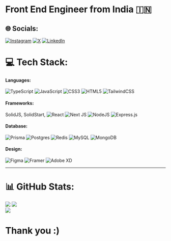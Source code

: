# Front End Engineer from India 🇮🇳

## 🌐 Socials:
[![Instagram](https://img.shields.io/badge/Instagram-%23E4405F.svg?logo=Instagram&logoColor=white)](https://instagram.com/prashantt.in) [![X](https://img.shields.io/badge/X-black.svg?logo=X&logoColor=white)](https://x.com/prashant2weet)  [![LinkedIn](https://img.shields.io/badge/LinkedIn-%230077B5.svg?logo=linkedin&logoColor=white)](https://linkedin.com/in/prashantindurkar) 

# 💻 Tech Stack:

#### Languages:
![TypeScript](https://img.shields.io/badge/typescript-%23007ACC.svg?style=flat&logo=typescript&logoColor=white) ![JavaScript](https://img.shields.io/badge/javascript-%23323330.svg?style=flat&logo=javascript&logoColor=%23F7DF1E) ![CSS3](https://img.shields.io/badge/css3-%231572B6.svg?style=flat&logo=css3&logoColor=white)  ![HTML5](https://img.shields.io/badge/html5-%23E34F26.svg?style=flat&logo=html5&logoColor=white)  ![TailwindCSS](https://img.shields.io/badge/tailwindcss-%2338B2AC.svg?style=flat&logo=tailwind-css&logoColor=white) 


#### Frameworks:
SolidJS, SolidStart,  ![React](https://img.shields.io/badge/react-%2320232a.svg?style=flat&logo=react&logoColor=%2361DAFB) ![Next JS](https://img.shields.io/badge/Next-black?style=flat&logo=next.js&logoColor=white) ![NodeJS](https://img.shields.io/badge/node.js-6DA55F?style=flat&logo=node.js&logoColor=white) ![Express.js](https://img.shields.io/badge/express.js-%23404d59.svg?style=flat&logo=express&logoColor=%2361DAFB)

#### Database:
![Prisma](https://img.shields.io/badge/Prisma-3982CE?style=flat&logo=Prisma&logoColor=white) ![Postgres](https://img.shields.io/badge/postgres-%23316192.svg?style=flat&logo=postgresql&logoColor=white) ![Redis](https://img.shields.io/badge/redis-%23DD0031.svg?style=flat&logo=redis&logoColor=white) ![MySQL](https://img.shields.io/badge/mysql-4479A1.svg?style=flat&logo=mysql&logoColor=white) ![MongoDB](https://img.shields.io/badge/MongoDB-%234ea94b.svg?style=flat&logo=mongodb&logoColor=white) 

#### Design:
![Figma](https://img.shields.io/badge/figma-%23F24E1E.svg?style=flat&logo=figma&logoColor=white) ![Framer](https://img.shields.io/badge/Framer-black?style=flat&logo=framer&logoColor=blue) ![Adobe XD](https://img.shields.io/badge/Adobe%20XD-470137?style=flat&logo=Adobe%20XD&logoColor=#FF61F6)

---

# 📊 GitHub Stats:
![](https://github-readme-stats.vercel.app/api/top-langs/?username=prashantindurkar&theme=tokyonight&hide_border=true&include_all_commits=true&count_private=true&layout=compact)
![](https://github-readme-stats.vercel.app/api?username=prashantindurkar&theme=tokyonight&hide_border=true&include_all_commits=true&count_private=true)<br/>
![](https://github-readme-streak-stats.herokuapp.com/?user=prashantindurkar&theme=tokyonight&hide_border=true)<br/>

# Thank you :)
